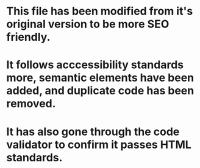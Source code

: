# This file has been modified from it's original version to be more SEO friendly.
# It follows acccessibility standards more, semantic elements have been added, and duplicate code has been removed.
# It has also gone through the code validator to confirm it passes HTML standards.